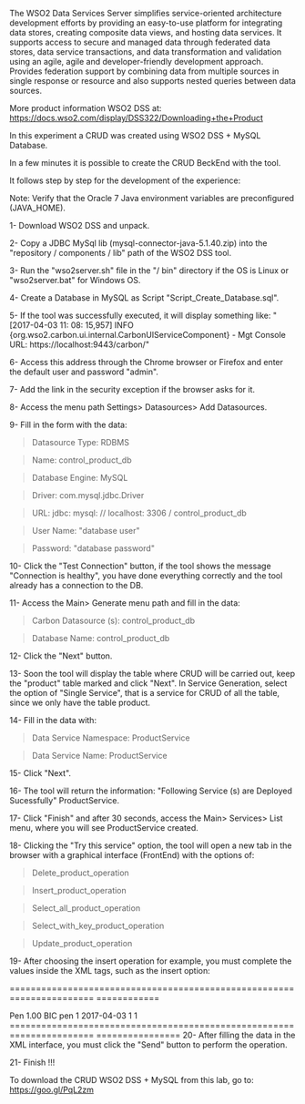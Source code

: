 The WSO2 Data Services Server simplifies service-oriented architecture development efforts by providing an easy-to-use platform for integrating data stores, creating composite data views, and hosting data services. It supports access to secure and managed data through federated data stores, data service transactions, and data transformation and validation using an agile, agile and developer-friendly development approach. Provides federation support by combining data from multiple sources in single response or resource and also supports nested queries between data sources.

More product information WSO2 DSS at: https://docs.wso2.com/display/DSS322/Downloading+the+Product

In this experiment a CRUD was created using WSO2 DSS + MySQL Database.

In a few minutes it is possible to create the CRUD BeckEnd with the tool.

It follows step by step for the development of the experience:

Note: Verify that the Oracle 7 Java environment variables are preconfigured (JAVA_HOME).

1- Download WSO2 DSS and unpack.

2- Copy a JDBC MySql lib (mysql-connector-java-5.1.40.zip) into the "repository / components / lib" path of the WSO2 DSS tool.

3- Run the "wso2server.sh" file in the "/ bin" directory if the OS is Linux or "wso2server.bat" for Windows OS.

4- Create a Database in MySQL as Script "Script_Create_Database.sql".

5- If the tool was successfully executed, it will display something like:
"[2017-04-03 11: 08: 15,957] INFO {org.wso2.carbon.ui.internal.CarbonUIServiceComponent} - Mgt Console URL: https://localhost:9443/carbon/"

6- Access this address through the Chrome browser or Firefox and enter the default user and password "admin".

7- Add the link in the security exception if the browser asks for it.

8- Access the menu path Settings> Datasources> Add Datasources.

9- Fill in the form with the data:

> Datasource Type: RDBMS

> Name: control_product_db

> Database Engine: MySQL

> Driver: com.mysql.jdbc.Driver

> URL: jdbc: mysql: // localhost: 3306 / control_product_db

> User Name: "database user"

> Password: "database password"

10- Click the "Test Connection" button, if the tool shows the message "Connection is healthy", you have done everything correctly and the tool already has a connection to the DB.

11- Access the Main> Generate menu path and fill in the data:

> Carbon Datasource (s): control_product_db

> Database Name: control_product_db

12- Click the "Next" button.

13- Soon the tool will display the table where CRUD will be carried out, keep the "product" table marked and click "Next".
In Service Generation, select the option of "Single Service", that is a service for CRUD of all the table, since we only have the table product.

14- Fill in the data with:

> Data Service Namespace: ProductService

> Data Service Name: ProductService

15- Click "Next".

16- The tool will return the information: "Following Service (s) are Deployed Sucessfully" ProductService.

17- Click "Finish" and after 30 seconds, access the Main> Services> List menu, where you will see ProductService created.

18- Clicking the "Try this service" option, the tool will open a new tab in the browser with a graphical interface (FrontEnd) with the options of:

> Delete_product_operation

> Insert_product_operation

> Select_all_product_operation

> Select_with_key_product_operation

> Update_product_operation

19- After choosing the insert operation for example, you must complete the values ​​inside the XML tags, such as the insert option:

====================================================================== ============
<Body>
   <P: insert_product_operation xmlns: p = "ProductService">
      <! - Exactly 1 occurrence ->
      <P: product_name> Pen </ p: product_name>
      <! - Exactly 1 occurrence ->
      <P: product_price> 1.00 </ p: product_price>
      <! - Exactly 1 occurrence ->
      <P: product_description> BIC pen </ p: product_description>
      <! - Exactly 1 occurrence ->
      <P: product_amount> 1 </ p: product_amount>
      <! - Exactly 1 occurrence ->
      <P: product_date_created> 2017-04-03 </ p: product_date_created>
      <! - Exactly 1 occurrence ->
      <P: is_active> 1 </ p: is_active>
      <! - Exactly 1 occurrence ->
      <P: is_created> 1 </ p: is_created>
   </ P: insert_product_operation>
</ Body>
====================================================================== ================
20- After filling the data in the XML interface, you must click the "Send" button to perform the operation.

21- Finish !!!

To download the CRUD WSO2 DSS + MySQL from this lab, go to: https://goo.gl/PqL2zm
